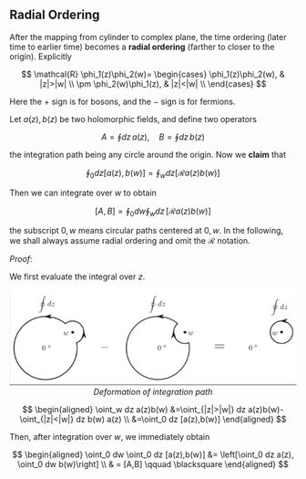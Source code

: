 ## Radial Ordering

After the mapping from cylinder to complex plane, the time ordering (later time to earlier time) becomes a **radial ordering** (farther to closer to the origin). Explicitly

$$
\mathcal{R} \phi_1(z)\phi_2(w)=
\begin{cases}
    \phi_1(z)\phi_2(w), & |z|>|w| \\
    \pm \phi_2(w)\phi_1(z), & |z|<|w| \\
\end{cases}
$$

Here the $+$ sign is for bosons, and the $-$ sign is for fermions.

Let $a(z), b(z)$ be two holomorphic fields, and define two operators

$$
A=\oint dz \, a(z), \quad
B=\oint dz \, b(z)
$$

the integration path being any circle around the origin. Now we **claim** that

$$
\oint_0 dz [a(z),b(w)]=\oint_w dz [\mathcal{R} a(z)b(w)]
$$

Then we can integrate over $w$ to obtain

$$
[A,B] = \oint_0 dw \oint_w dz \, [\mathcal{R} a(z)b(w)]
$$

the subscript $0,w$ means circular paths centered at $0,w$. In the
following, we shall always assume radial ordering and omit the
$\mathcal{R}$ notation.

*Proof*:

We first evaluate the integral over $z$.

<center>

![image](Fig-6_2.png)   
*Deformation of integration path*

</center>

$$
\begin{aligned}
    \oint_w dz a(z)b(w)
    &=\oint_{|z|>|w|} dz a(z)b(w)-\oint_{|z|<|w|} dz b(w) a(z)
    \\
    &=\oint_0 dz [a(z),b(w)]
\end{aligned}
$$

Then, after integration over $w$, we immediately obtain

$$
\begin{aligned}
    \oint_0 dw \oint_0 dz [a(z),b(w)]
    &= \left[\oint_0 dz a(z), \oint_0 dw b(w)\right]
    \\
    & = [A,B] 
    \qquad \blacksquare
\end{aligned}
$$